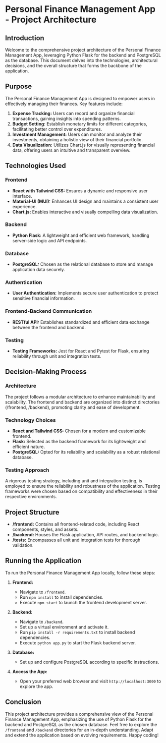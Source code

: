 # Personal Finance Management App - Project Architecture

## Introduction

Welcome to the comprehensive project architecture of the Personal Finance Management App, leveraging Python Flask for the backend and PostgreSQL as the database. This document delves into the technologies, architectural decisions, and the overall structure that forms the backbone of the application.

## Purpose

The Personal Finance Management App is designed to empower users in effectively managing their finances. Key features include:

1. **Expense Tracking:** Users can record and organize financial transactions, gaining insights into spending patterns.
2. **Budget Setting:** Establish monetary limits for different categories, facilitating better control over expenditures.
3. **Investment Management:** Users can monitor and analyze their investments, obtaining a holistic view of their financial portfolio.
4. **Data Visualization:** Utilizes Chart.js for visually representing financial data, offering users an intuitive and transparent overview.

## Technologies Used

### Frontend
- **React with Tailwind CSS:** Ensures a dynamic and responsive user interface.
- **Material-UI (MUI):** Enhances UI design and maintains a consistent user experience.
- **Chart.js:** Enables interactive and visually compelling data visualization.

### Backend
- **Python Flask:** A lightweight and efficient web framework, handling server-side logic and API endpoints.

### Database
- **PostgreSQL:** Chosen as the relational database to store and manage application data securely.

### Authentication
- **User Authentication:** Implements secure user authentication to protect sensitive financial information.

### Frontend-Backend Communication
- **RESTful API:** Establishes standardized and efficient data exchange between the frontend and backend.

### Testing
- **Testing Frameworks:** Jest for React and Pytest for Flask, ensuring reliability through unit and integration tests.

## Decision-Making Process

### Architecture
The project follows a modular architecture to enhance maintainability and scalability. The frontend and backend are organized into distinct directories (/frontend, /backend), promoting clarity and ease of development.

### Technology Choices
- **React and Tailwind CSS:** Chosen for a modern and customizable frontend.
- **Flask:** Selected as the backend framework for its lightweight and efficient nature.
- **PostgreSQL:** Opted for its reliability and scalability as a robust relational database.

### Testing Approach
A rigorous testing strategy, including unit and integration testing, is employed to ensure the reliability and robustness of the application. Testing frameworks were chosen based on compatibility and effectiveness in their respective environments.

## Project Structure

- **/frontend:** Contains all frontend-related code, including React components, styles, and assets.
- **/backend:** Houses the Flask application, API routes, and backend logic.
- **/tests:** Encompasses all unit and integration tests for thorough validation.

## Running the Application

To run the Personal Finance Management App locally, follow these steps:

1. **Frontend:**
   - Navigate to `/frontend`.
   - Run `npm install` to install dependencies.
   - Execute `npm start` to launch the frontend development server.

2. **Backend:**
   - Navigate to `/backend`.
   - Set up a virtual environment and activate it.
   - Run `pip install -r requirements.txt` to install backend dependencies.
   - Execute `python app.py` to start the Flask backend server.

3. **Database:**
   - Set up and configure PostgreSQL according to specific instructions.

4. **Access the App:**
   - Open your preferred web browser and visit `http://localhost:3000` to explore the app.

## Conclusion

This project architecture provides a comprehensive view of the Personal Finance Management App, emphasizing the use of Python Flask for the backend and PostgreSQL as the chosen database. Feel free to explore the `/frontend` and `/backend` directories for an in-depth understanding. Adapt and extend the application based on evolving requirements. Happy coding!
